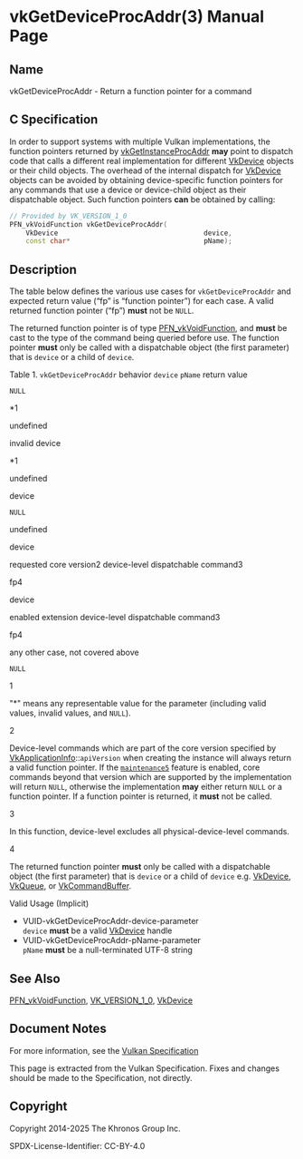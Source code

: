 # vkGetDeviceProcAddr(3) Manual Page

## Name

vkGetDeviceProcAddr - Return a function pointer for a command



## [](#_c_specification)C Specification

In order to support systems with multiple Vulkan implementations, the function pointers returned by [vkGetInstanceProcAddr](https://registry.khronos.org/vulkan/specs/latest/man/html/vkGetInstanceProcAddr.html) **may** point to dispatch code that calls a different real implementation for different [VkDevice](https://registry.khronos.org/vulkan/specs/latest/man/html/VkDevice.html) objects or their child objects. The overhead of the internal dispatch for [VkDevice](https://registry.khronos.org/vulkan/specs/latest/man/html/VkDevice.html) objects can be avoided by obtaining device-specific function pointers for any commands that use a device or device-child object as their dispatchable object. Such function pointers **can** be obtained by calling:

```c++
// Provided by VK_VERSION_1_0
PFN_vkVoidFunction vkGetDeviceProcAddr(
    VkDevice                                    device,
    const char*                                 pName);
```

## [](#_description)Description

The table below defines the various use cases for `vkGetDeviceProcAddr` and expected return value (“fp” is “function pointer”) for each case. A valid returned function pointer (“fp”) **must** not be `NULL`.

The returned function pointer is of type [PFN\_vkVoidFunction](https://registry.khronos.org/vulkan/specs/latest/man/html/PFN_vkVoidFunction.html), and **must** be cast to the type of the command being queried before use. The function pointer **must** only be called with a dispatchable object (the first parameter) that is `device` or a child of `device`.

Table 1. `vkGetDeviceProcAddr` behavior    `device` `pName` return value

`NULL`

\*1

undefined

invalid device

\*1

undefined

device

`NULL`

undefined

device

requested core version2 device-level dispatchable command3

fp4

device

enabled extension device-level dispatchable command3

fp4

any other case, not covered above

`NULL`

1

"\*" means any representable value for the parameter (including valid values, invalid values, and `NULL`).

2

Device-level commands which are part of the core version specified by [VkApplicationInfo](https://registry.khronos.org/vulkan/specs/latest/man/html/VkApplicationInfo.html)::`apiVersion` when creating the instance will always return a valid function pointer. If the [`maintenance5`](https://registry.khronos.org/vulkan/specs/latest/html/vkspec.html#features-maintenance5) feature is enabled, core commands beyond that version which are supported by the implementation will return `NULL`, otherwise the implementation **may** either return `NULL` or a function pointer. If a function pointer is returned, it **must** not be called.

3

In this function, device-level excludes all physical-device-level commands.

4

The returned function pointer **must** only be called with a dispatchable object (the first parameter) that is `device` or a child of `device` e.g. [VkDevice](https://registry.khronos.org/vulkan/specs/latest/man/html/VkDevice.html), [VkQueue](https://registry.khronos.org/vulkan/specs/latest/man/html/VkQueue.html), or [VkCommandBuffer](https://registry.khronos.org/vulkan/specs/latest/man/html/VkCommandBuffer.html).

Valid Usage (Implicit)

- [](#VUID-vkGetDeviceProcAddr-device-parameter)VUID-vkGetDeviceProcAddr-device-parameter  
  `device` **must** be a valid [VkDevice](https://registry.khronos.org/vulkan/specs/latest/man/html/VkDevice.html) handle
- [](#VUID-vkGetDeviceProcAddr-pName-parameter)VUID-vkGetDeviceProcAddr-pName-parameter  
  `pName` **must** be a null-terminated UTF-8 string

## [](#_see_also)See Also

[PFN\_vkVoidFunction](https://registry.khronos.org/vulkan/specs/latest/man/html/PFN_vkVoidFunction.html), [VK\_VERSION\_1\_0](https://registry.khronos.org/vulkan/specs/latest/man/html/VK_VERSION_1_0.html), [VkDevice](https://registry.khronos.org/vulkan/specs/latest/man/html/VkDevice.html)

## [](#_document_notes)Document Notes

For more information, see the [Vulkan Specification](https://registry.khronos.org/vulkan/specs/latest/html/vkspec.html#vkGetDeviceProcAddr)

This page is extracted from the Vulkan Specification. Fixes and changes should be made to the Specification, not directly.

## [](#_copyright)Copyright

Copyright 2014-2025 The Khronos Group Inc.

SPDX-License-Identifier: CC-BY-4.0